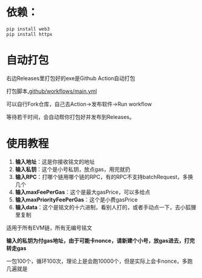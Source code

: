 
# 依赖：
```
pip install web3
pip install httpx
```


# 自动打包
右边Releases里打包好的exe是Github Action自动打包

打包脚本[.github/workflows/main.yml](.github/workflows/main.yml)

可以自行Fork仓库，自己去Action→发布软件→Run workflow

等待若干时间，会自动帮你打包好并发布到Releases。


# 使用教程

1. **输入地址**：这是你接收铭文的地址
2. **输入私钥**：这个是小号私钥，放点gas，用完就扔
3. **输入RPC**：打哪个链用哪个链的RPC，有的RPC不支持batchRequest，多换几个
4. **输入maxFeePerGas**：这个是最大gasPrice，可以多给点
5. **输入maxPriorityFeePerGas**：这个是小费gasPrice
6. **输入data**：这个是铭文的十六进制，看别人打的，或者手动点一下，去小狐狸里复制


适用于所有EVM链，所有无编号铭文


**输入的私钥为付gas地址，由于可能卡nonce，请新建个小号，放gas进去，打完转走gas**


一包100个，循环100次，理论上是会跑10000个，但是实际上会卡nonce，多跑几遍就是
